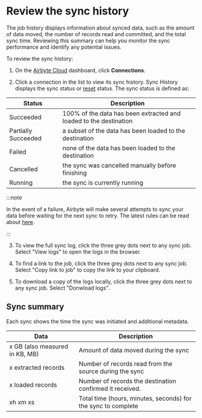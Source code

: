 # Review the sync history

The job history displays information about synced data, such as the amount of data moved, the number of records read and committed, and the total sync time. Reviewing this summary can help you monitor the sync performance and identify any potential issues.  
 
To review the sync history:
1. On the [Airbyte Cloud](http://cloud.airbyte.com/) dashboard, click **Connections**.   

2. Click a connection in the list to view its sync history. Sync History displays the sync status or [reset](https://docs.airbyte.com/operator-guides/reset/) status. The sync status is defined as: 

| Status              | Description                                                                                                         |
|---------------------|---------------------------------------------------------------------------------------------------------------------|
| Succeeded           | 100% of the data has been extracted and loaded to the destination             |
| Partially Succeeded | a subset of the data has been loaded to the destination
| Failed              | none of the data has been loaded to the destination                |
| Cancelled           | the sync was cancelled manually before finishing              |
| Running             | the sync is currently running                |

:::note 

In the event of a failure, Airbyte will make several attempts to sync your data before waiting for the next sync to retry. The latest rules can be read about [here](../../understanding-airbyte/jobs.md#retry-rules).

:::

3. To view the full sync log, click the three grey dots next to any sync job. Select "View logs" to open the logs in the browser. 

4. To find a link to the job, click the three grey dots next to any sync job. Select "Copy link to job" to copy the link to your clipboard.

5. To download a copy of the logs locally, click the three grey dots next to any sync job. Select "Donwload logs".
 
## Sync summary

Each sync shows the time the sync was initiated and additional metadata.

| Data                                     | Description                                                                          |
|------------------------------------------|--------------------------------------------------------------------------------------|
| x GB (also measured in KB, MB)           | Amount of data moved during the sync                                                 |
| x extracted records                      | Number of records read from the source during the sync                               |
| x loaded records                         | Number of records the destination confirmed it received.                             |
| xh xm xs                                 | Total time (hours, minutes, seconds) for the sync to complete                        |

